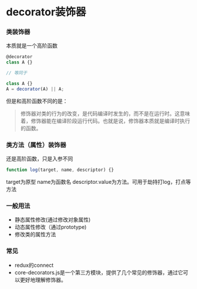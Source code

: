 # decorator装饰器

### 类装饰器
本质就是一个高阶函数
```javascript
@decorator
class A {}

// 等同于

class A {}
A = decorator(A) || A;
```

但是和高阶函数不同的是：
> 修饰器对类的行为的改变，是代码编译时发生的，而不是在运行时。这意味着，修饰器能在编译阶段运行代码。也就是说，修饰器本质就是编译时执行的函数。

### 类方法（属性）装饰器
还是高阶函数，只是入参不同
```javascript
function log(target, name, descriptor) {}
```
target为原型
name为函数名
descriptor.value为方法。可用于劫持打log，打点等方法

### 一般用法
- 静态属性修改(通过修改对象属性)
- 动态属性修改（通过prototype)
- 修改类的属性方法

### 常见
- redux的connect
- core-decorators.js是一个第三方模块，提供了几个常见的修饰器，通过它可以更好地理解修饰器。